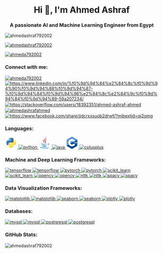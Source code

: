 <h1 align="center">Hi 👋, I'm Ahmed Ashraf</h1>
<h3 align="center">A passionate AI and Machine Learning Engineer from Egypt</h3>

<p align="left"> <img src="https://komarev.com/ghpvc/?username=ahmedashraf792002&label=Profile%20views&color=0e75b6&style=flat" alt="ahmedashraf792002" /> </p>

<p align="left"> <a href="https://github.com/ryo-ma/github-profile-trophy"><img src="https://github-profile-trophy.vercel.app/?username=ahmedashraf792002" alt="ahmedashraf792002" /></a> </p>

<p align="left"> <a href="https://twitter.com/ahmeda792002" target="blank"><img src="https://img.shields.io/twitter/follow/ahmeda792002?logo=twitter&style=for-the-badge" alt="ahmeda792002" /></a> </p>

<h3 align="left">Connect with me:</h3>
<p align="left">
<a href="https://twitter.com/ahmeda792002" target="blank"><img align="center" src="https://raw.githubusercontent.com/rahuldkjain/github-profile-readme-generator/master/src/images/icons/Social/twitter.svg" alt="ahmeda792002" height="30" width="40" /></a>
<a href="https://www.linkedin.com/in/ahmed-ashraf-59a207234/" target="blank">
<img align="center" src="https://raw.githubusercontent.com/rahuldkjain/github-profile-readme-generator/master/src/images/icons/Social/linked-in-alt.svg" alt="https://www.linkedin.com/in/%f0%9d%94%84%e2%84%8c%f0%9d%94%90%f0%9d%94%88%f0%9d%94%87-%f0%9d%94%84%f0%9d%94%96%e2%84%8c%e2%84%9c%f0%9d%94%84%f0%9d%94%89-59a207234/" height="30" width="40" /></a>
<a href="https://stackoverflow.com/users/18392351/ahmed-ashraf-ahmed" target="blank"><img align="center" src="https://raw.githubusercontent.com/rahuldkjain/github-profile-readme-generator/master/src/images/icons/Social/stack-overflow.svg" alt="https://stackoverflow.com/users/18392351/ahmed-ashraf-ahmed" height="30" width="40" /></a>
<a href="https://kaggle.com/ahmedashrafahmed" target="blank"><img align="center" src="https://raw.githubusercontent.com/rahuldkjain/github-profile-readme-generator/master/src/images/icons/Social/kaggle.svg" alt="ahmedashrafahmed" height="30" width="40" /></a>
<a href="https://www.facebook.com/people/Ahmed-Ashraf/pfbid0GFnkrn7c8wQgP1Uvk7PP5FWu3Ah8aZgvMBcfLEZWKMe8H2ukyyrqYM7p98WmSmasl/?mibextid=qi2Omg&rdid=TPXxbGdKo974Z7UI&share_url=https%3A%2F%2Fwww.facebook.com%2Fshare%2FjjDCRXxsUoB2dRwf%2F%3Fmibextid%3Dqi2Omg" target="blank"><img align="center" src="https://raw.githubusercontent.com/rahuldkjain/github-profile-readme-generator/master/src/images/icons/Social/facebook.svg" alt="https://www.facebook.com/share/jjdcrxxsuob2drwf/?mibextid=qi2omg" height="30" width="40" /></a>
</p>

<h3 align="left">Languages:</h3>
<p align="left">
<a href="https://www.python.org" target="_blank" rel="noreferrer"> 
    <img src="https://raw.githubusercontent.com/devicons/devicon/master/icons/python/python-original.svg" alt="python" width="40" height="40"/>
    <img src="https://media.giphy.com/media/3o6fJ8V8s7dcD6YosU/giphy.gif" alt="python" width="40" height="40"/>
</a>
<a href="https://www.java.com" target="_blank" rel="noreferrer"> 
    <img src="https://raw.githubusercontent.com/devicons/devicon/master/icons/java/java-original.svg" alt="java" width="40" height="40"/>
    <img src="https://media.giphy.com/media/3ohzdQWcg1r6a8zrTA/giphy.gif" alt="java" width="40" height="40"/>
</a>
<a href="https://www.w3schools.com/cpp/" target="_blank" rel="noreferrer"> 
    <img src="https://raw.githubusercontent.com/devicons/devicon/master/icons/cplusplus/cplusplus-original.svg" alt="cplusplus" width="40" height="40"/>
    <img src="https://media.giphy.com/media/3ohc1h0sk3le5miigw/giphy.gif" alt="cplusplus" width="40" height="40"/>
</a>
</p>

<h3 align="left">Machine and Deep Learning Frameworks:</h3>
<p align="left">
<a href="https://www.tensorflow.org" target="_blank" rel="noreferrer"> 
    <img src="https://www.vectorlogo.zone/logos/tensorflow/tensorflow-icon.svg" alt="tensorflow" width="40" height="40"/> 
    <img src="https://media.giphy.com/media/3oKIP1epjfiU6V7VjO/giphy.gif" alt="tensorflow" width="40" height="40"/>
</a>
<a href="https://pytorch.org/" target="_blank" rel="noreferrer"> 
    <img src="https://www.vectorlogo.zone/logos/pytorch/pytorch-icon.svg" alt="pytorch" width="40" height="40"/> 
    <img src="https://media.giphy.com/media/3o6Zt7zTQwOsZCu7gQ/giphy.gif" alt="pytorch" width="40" height="40"/>
</a>
<a href="https://scikit-learn.org/" target="_blank" rel="noreferrer"> 
    <img src="https://upload.wikimedia.org/wikipedia/commons/0/05/Scikit_learn_logo_small.svg" alt="scikit_learn" width="40" height="40"/> 
    <img src="https://media.giphy.com/media/3o6Zt8Dye5ccIgknb6/giphy.gif" alt="scikit_learn" width="40" height="40"/>
</a>
<a href="https://opencv.org/" target="_blank" rel="noreferrer"> 
    <img src="https://www.vectorlogo.zone/logos/opencv/opencv-icon.svg" alt="opencv" width="40" height="40"/> 
    <img src="https://media.giphy.com/media/l46C7v7YwPwoV3zZq/giphy.gif" alt="opencv" width="40" height="40"/>
</a>
<a href="https://www.nltk.org/" target="_blank" rel="noreferrer"> 
    <img src="https://upload.wikimedia.org/wikipedia/commons/8/85/Nltk_logo.png" alt="nltk" width="40" height="40"/> 
    <img src="https://media.giphy.com/media/3oKIPe6bd7sN6q9tW4/giphy.gif" alt="nltk" width="40" height="40"/>
</a>
<a href="https://spacy.io/" target="_blank" rel="noreferrer"> 
    <img src="https://spacy.io/_static/img/spacy-logo.svg" alt="spacy" width="40" height="40"/> 
    <img src="https://media.giphy.com/media/3o6Zt7bXsw9zfpzbnW/giphy.gif" alt="spacy" width="40" height="40"/>
</a>
</p>

<h3 align="left">Data Visualization Frameworks:</h3>
<p align="left">
<a href="https://matplotlib.org/" target="_blank" rel="noreferrer"> 
    <img src="https://upload.wikimedia.org/wikipedia/commons/0/00/Matplotlib_logo.png" alt="matplotlib" width="40" height="40"/> 
    <img src="https://media.giphy.com/media/3ohzUAr0kpVwF7Oggg/giphy.gif" alt="matplotlib" width="40" height="40"/>
</a>
<a href="https://seaborn.pydata.org/" target="_blank" rel="noreferrer"> 
    <img src="https://seaborn.pydata.org/_static/logo-wide-lightbg.svg" alt="seaborn" width="40" height="40"/> 
    <img src="https://media.giphy.com/media/3o6Zt5zLqJvPr5Fz1G/giphy.gif" alt="seaborn" width="40" height="40"/>
</a>
<a href="https://plotly.com/" target="_blank" rel="noreferrer"> 
    <img src="https://upload.wikimedia.org/wikipedia/commons/thumb/2/2e/Plotly_logo.svg/2560px-Plotly_logo.svg.png" alt="plotly" width="40" height="40"/> 
    <img src="https://media.giphy.com/media/3o6Zt5JtvGzY1RSBe8/giphy.gif" alt="plotly" width="40" height="40"/>
</a>
</p>

<h3 align="left">Databases:</h3>
<p align="left">
<a href="https://www.mysql.com/" target="_blank" rel="noreferrer"> 
    <img src="https://www.vectorlogo.zone/logos/mysql/mysql-icon.svg" alt="mysql" width="40" height="40"/> 
    <img src="https://media.giphy.com/media/3o6oz7TOM5rE8HUt2Q/giphy.gif" alt="mysql" width="40" height="40"/>
</a>
<a href="https://www.postgresql.org/" target="_blank" rel="noreferrer"> 
    <img src="https://www.vectorlogo.zone/logos/postgresql/postgresql-icon.svg" alt="postgresql" width="40" height="40"/> 
    <img src="https://media.giphy.com/media/3o6Zt9qvW1czziNNgI/giphy.gif" alt="postgresql" width="40" height="40"/>
</a>
</p>

<h3 align="left">GitHub Stats:</h3>
<p align="left">
<img align="center" src="https://github-readme-stats.vercel.app/api?username=ahmedashraf792002&show_icons=true&locale=en" alt="ahmedashraf792002" />
</p>

